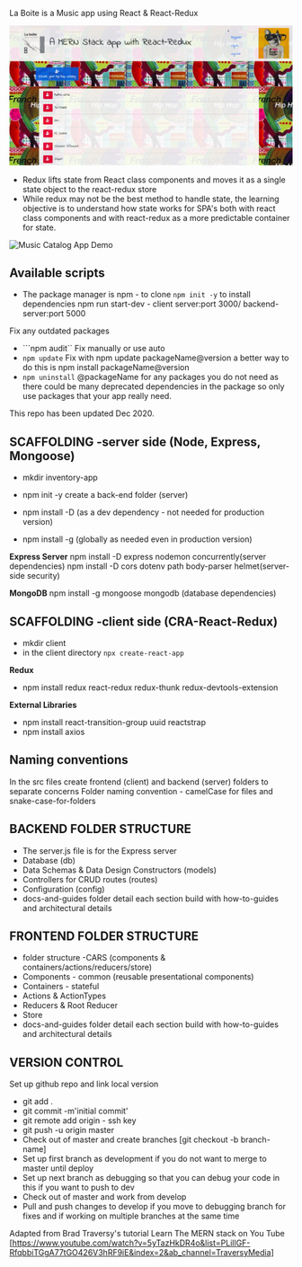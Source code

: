 La Boite is a Music app using React & React-Redux

![Music Catalog App](client/src/assets/music-app-home.png)

- Redux lifts state from React class components and moves it as a single state object to the react-redux store
- While redux may not be the best method to handle state, the learning objective is to understand how state works for SPA's both with react class components and with react-redux as a more predictable container for state.

![Music Catalog App Demo](client/src/assets/music-app-demo.gif)

## Available scripts

- The package manager is npm - to clone ```npm init -y``` to install dependencies
npm run start-dev - client server:port 3000/ backend-server:port 5000

Fix any outdated packages
- ```npm audit`` Fix manually or use auto
- ```npm update``` Fix with npm update packageName@version a better way to do this is npm install packageName@version
- ```npm uninstall``` @packageName for any packages you do not need as there could be many deprecated dependencies in the package so only use packages that your app really need.

This repo has been updated Dec 2020.

## SCAFFOLDING -server side (Node, Express, Mongoose)
- mkdir inventory-app
- npm init -y 
 create a back-end folder (server)

- npm install -D (as a dev dependency - not needed for production version)
- npm install -g (globally as needed even in production version)

**Express Server** 
npm install -D  express nodemon concurrently(server dependencies)
npm install -D cors dotenv path body-parser helmet(server-side security)

**MongoDB**
npm install -g  mongoose mongodb (database dependencies)

## SCAFFOLDING -client side (CRA-React-Redux)
- mkdir client
- in the client directory ```npx create-react-app```

**Redux**
- npm install redux react-redux redux-thunk redux-devtools-extension

**External Libraries**
- npm install react-transition-group uuid reactstrap
- npm install axios

## Naming conventions
In the src files create frontend (client) and backend (server) folders to separate concerns Folder naming convention - camelCase for files and snake-case-for-folders

## BACKEND FOLDER STRUCTURE
- The server.js file is for the Express server
- Database (db)
- Data Schemas & Data Design Constructors (models)
- Controllers for CRUD routes (routes)
- Configuration (config)
- docs-and-guides folder detail each section build with how-to-guides and architectural details

## FRONTEND FOLDER STRUCTURE
- folder structure -CARS (components & containers/actions/reducers/store)
- Components - common (reusable presentational components)
- Containers - stateful
- Actions & ActionTypes
- Reducers & Root Reducer
- Store
- docs-and-guides folder detail each section build with how-to-guides and architectural details

## VERSION CONTROL
Set up github repo and link local version

- git add .
- git commit -m'initial commit'
- git remote add origin - ssh key
- git push -u origin master
- Check out of master and create branches [git checkout -b branch-name]
- Set up first branch as development if you do not want to merge to master until deploy
- Set up next branch as debugging so that you can debug your code in this if you want to push to dev
- Check out of master and work from develop 
- Pull and push changes  to develop if you move to debugging branch for fixes and if working on multiple branches at the same time

Adapted from Brad Traversy's tutorial Learn The MERN stack on You Tube [https://www.youtube.com/watch?v=5yTazHkDR4o&list=PLillGF-RfqbbiTGgA77tGO426V3hRF9iE&index=2&ab_channel=TraversyMedia]